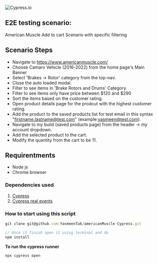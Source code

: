 ![Cypress.io](https://miro.medium.com/max/7200/1*Jkb_tsMBOvL6wQ8bzldu8Q.png)

## E2E testing scenario:

American Muscle Add to cart Scenario with specific filtering

## Scenario Steps

- Navigate to https://www.americanmuscle.com/
- Choose Camaro Vehicle (2016-2022) from the home page's Main Banner
- Select 'Brakes -> Rotor' category from the top-nav.
- Close the auto loaded modal.
- Filter to see items in 'Brake Rotors and Drums' Category.
- Filter to see items only have price between $120 and $290
- Sort the items based on the customer rating.
- Open product details page for the prodcut with the highest customer rating.
- Add the product to the saved products list for test email in this syntax "firstname.lastname@test.com" (example:yasmeen@test.com).
- Navigate to my build (saved products page) from the header -> my account dropdown.
- Add the selected product to the cart.
- Modify the quantity from the cart to be 11.

## Requirentments

- Node js
- Chrome browser

### Dependencies used

1. [Cypress](https://www.cypress.io/)
2. [Cypress real events](https://github.com/dmtrKovalenko/cypress-real-events)

### How to start using this script

```javascript
git clone git@github.com:YasmeenTak/americanMuscle-Cypress.git

// Once it finish open it using terminal and do
npm install
```

**To run the cypress runner**

```javascript
npx cypress open
```
